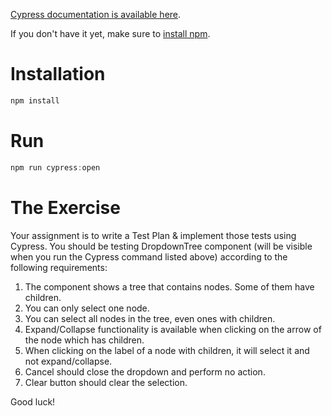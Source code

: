 [Cypress documentation is available here](https://docs.cypress.io/guides/overview/why-cypress.html).

If you don't have it yet, make sure to [install npm](https://www.npmjs.com/get-npm).

# Installation

```javascript
npm install
```

# Run

```javascript
npm run cypress:open
``` 

# The Exercise

Your assignment is to write a Test Plan & implement those tests using Cypress. 
You should be testing DropdownTree component (will be visible when you run the Cypress command listed above) according to the following requirements:

1. The component shows a tree that contains nodes. Some of them have children.
2. You can only select one node.
3. You can select all nodes in the tree, even ones with children.
4. Expand/Collapse functionality is available when clicking on the arrow of the node which has children.
5. When clicking on the label of a node with children, it will select it and not expand/collapse.
6. Cancel should close the dropdown and perform no action.
7. Clear button should clear the selection.

Good luck!
